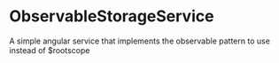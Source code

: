 # ObservableStorageService
A simple angular service that implements the observable pattern to use instead of $rootscope
